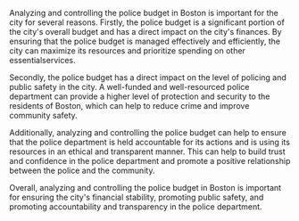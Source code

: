 Analyzing and controlling the police budget in Boston is important for the city for several reasons. Firstly, the police budget is a significant portion of the city's overall budget and has a direct impact on the city's finances. By ensuring that the police budget is managed effectively and efficiently, the city can maximize its resources and prioritize spending on other essentialservices.

Secondly, the police budget has a direct impact on the level of policing and public safety in the city. A well-funded and well-resourced police department can provide a higher level of protection and security to the residents of Boston, which can help to reduce crime and improve community safety.

Additionally, analyzing and controlling the police budget can help to ensure that the police department is held accountable for its actions and is using its resources in an ethical and transparent manner. This can help to build trust and confidence in the police department and promote a positive relationship between the police and the community.

Overall, analyzing and controlling the police budget in Boston is important for ensuring the city's financial stability, promoting public safety, and promoting accountability and transparency in the police department.
